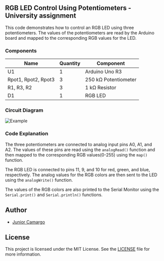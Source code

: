 ## RGB LED Control Using Potentiometers - University assignment

This code demonstrates how to control an RGB LED using three potentiometers. The values of the potentiometers are read by the Arduino board and mapped to the corresponding RGB values for the LED.

### Components

| Name | Quantity | Component |
|------|----------|-----------|
| U1 | 1 | Arduino Uno R3 |
| Rpot1, Rpot2, Rpot3 | 3 | 250 kΩ Potentiometer |
| R1, R3, R2 | 3 | 1 kΩ Resistor |
| D1 | 1 | RGB LED |

### Circuit Diagram

![Example](example.png)

### Code Explanation

The three potentiometers are connected to analog input pins A0, A1, and A2. The values of these pins are read using the `analogRead()` function and then mapped to the corresponding RGB values(0-255) using the `map()` function.

The RGB LED is connected to pins 11, 9, and 10 for red, green, and blue, respectively. The analog values for the RGB colors are then sent to the LED using the `analogWrite()` function.

The values of the RGB colors are also printed to the Serial Monitor using the `Serial.print()` and `Serial.println()` functions.

## Author

- [Junior Camargo](https://github.com/JuniorC07)

## License

This project is licensed under the MIT License. See the [LICENSE](LICENSE) file for more information.